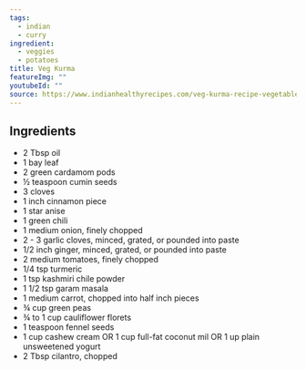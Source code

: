 ```yaml
---
tags:
  - indian
  - curry
ingredient:
  - veggies
  - potatoes
title: Veg Kurma
featureImg: ""
youtubeId: ""
source: https://www.indianhealthyrecipes.com/veg-kurma-recipe-vegetable-korma-recipe/
---
```


## Ingredients

- 2 Tbsp oil
- 1 bay leaf
- 2 green cardamom pods
- ½ teaspoon cumin seeds
- 3 cloves
- 1 inch cinnamon piece
- 1 star anise
- 1 green chili
- 1 medium onion, finely chopped
- 2 - 3 garlic cloves, minced, grated, or pounded into paste
- 1/2 inch ginger, minced, grated, or pounded into paste
- 2 medium tomatoes, finely chopped
- 1/4 tsp turmeric
- 1 tsp kashmiri chile powder
- 1 1/2 tsp garam masala
- 1 medium carrot, chopped into half inch pieces
- ¾ cup green peas
- ¾ to 1 cup cauliflower florets
- 1 teaspoon fennel seeds
- 1 cup cashew cream OR 1 cup full-fat coconut mil OR 1 up plain unsweetened yogurt
- 2 Tbsp cilantro, chopped
